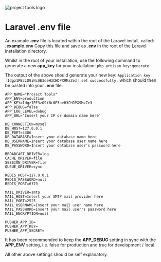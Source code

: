 ![project tools logo](https://project-tools.co.uk/project-tools.png)

# Laravel .env file

An example **.env** file is located within the root of the Laravel install, called: **.example.env** Copy this file and save as **.env** in the root of the Laravel installation directory.

Whilst in the root of your installation, use the following command to generate a new **app_key** for your installation: `php artisan key:generate`

The output of the above should generate your new key:
`Application key [Idgz1PE3zO9iNc0E3oeH3CHDPX9MzZe3] set successfully.`
which should then be pasted into your **.env** file:

	APP_NAME="Project Tools"
	APP_ENV=production
	APP_KEY=Idgz1PE3zO9iNc0E3oeH3CHDPX9MzZe3
	APP_DEBUG=false
	APP_LOG_LEVEL=debug
	APP_URL='Insert your IP or domain name here'

	DB_CONNECTION=mysql
	DB_HOST=127.0.0.1
	DB_PORT=3306
	DB_DATABASE=Insert your database name here
	DB_USERNAME=Insert your database user name here
	DB_PASSWORD=Insert your database user's password here

	BROADCAST_DRIVER=log
	CACHE_DRIVER=file
	SESSION_DRIVER=file
	QUEUE_DRIVER=sync

	REDIS_HOST=127.0.0.1
	REDIS_PASSWORD=null
	REDIS_PORT=6379

	MAIL_DRIVER=smtp
	MAIL_HOST=Insert your SMTP mail provider here
	MAIL_PORT=2525
	MAIL_USERNAME=Insert your mail user name here
	MAIL_PASSWORD=Insert your mail user's password here
	MAIL_ENCRYPTION=null

	PUSHER_APP_ID=
	PUSHER_APP_KEY=
	PUSHER_APP_SECRET=

It has been recommended to keep the **APP_DEBUG** setting in sync with the **APP_ENV** setting, i.e. false for production and true for development / local.

All other above settings should be self explanatory.